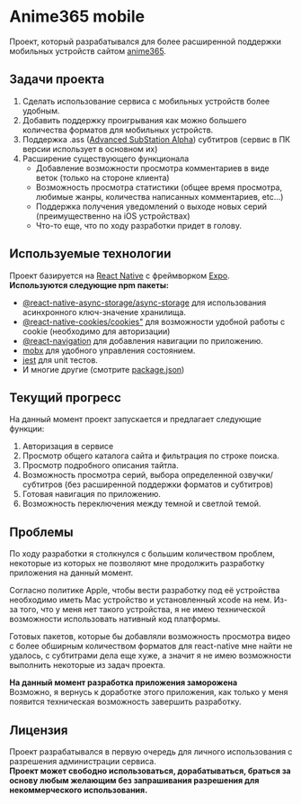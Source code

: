 # Anime365 mobile
Проект, который разрабатывался для более расширенной поддержки мобильных устройств сайтом [anime365](https://smotret-anime.com/).

## Задачи проекта

1. Сделать использование сервиса с мобильных устройств более удобным.
2. Добавить поддержку проигрывания как можно большего количества форматов для мобильных устройств.
3. Поддержка .ass ([Advanced SubStation Alpha](https://wiki.videolan.org/SubStation_Alpha)) субтитров (сервис в ПК версии использует в основном их)
4. Расширение существующего функционала
   - Добавление возможности просмотра комментариев в виде веток (только на стороне клиента)
   - Возможность просмотра статистики (общее время просмотра, любимые жанры, количества написанных комментариев, etc...)
   - Поддержка получения уведомлений о выходе новых серий (преимущественно на iOS устройствах)
   - Что-то еще, что по ходу разработки придет в голову.

## Используемые технологии

Проект базируется на [React Native](https://reactnative.dev/) с фреймворком [Expo](https://expo.dev/).
<br/>
**Используются следующие npm пакеты:**
- [@react-native-async-storage/async-storage](https://www.npmjs.com/package/@react-native-async-storage/async-storage) для использования асинхронного ключ-значение хранилища.
- [@react-native-cookies/cookies"](https://www.npmjs.com/package/@react-native-cookies/cookies) для возможности удобной работы с cookie (необходимо для авторизации)
- [@react-navigation](https://github.com/react-navigation/react-navigation) для добавления навигации по приложению.
- [mobx](https://mobx.js.org/README.html) для удобного управления состоянием.
- [jest](https://jestjs.io/) для unit тестов.
- И многие другие (смотрите [package.json](./package.json))

## Текущий прогресс
На данный момент проект запускается и предлагает следующие функции:
1. Авторизация в сервисе
2. Просмотр общего каталога сайта и фильтрация по строке поиска.
3. Просмотр подробного описания тайтла.
4. Возможность просмотра серий, выбора определенной озвучки/субтитров (без расширенной поддержки форматов и субтитров)
5. Готовая навигация по приложению.
6. Возможность переключения между темной и светлой темой.

## Проблемы
По ходу разработки я столкнулся с большим количеством проблем, некоторые из которых не позволяют мне продолжить разработку приложения на данный момент. 
<p>Согласно политике Apple, чтобы вести разработку под её устройства необходимо иметь Mac устройство и установленный xcode на нем. Из-за того, что у меня нет такого устройства, я не имею технической возможности использовать нативный код платформы.<p/>
Готовых пакетов, которые бы добавляли возможность просмотра видео с более обширным количеством форматов для react-native мне найти не удалось, с субтитрами дела еще хуже, а значит я не имею возможности выполнить некоторые из задач проекта.

**На данный момент разработка приложения заморожена** <br/>
Возможно, я вернусь к доработке этого приложения, как только у меня появится техническая возможность завершить разработку.

## Лицензия
Проект разрабатывался в первую очередь для личного использования с разрешения администрации сервиса.<br/>
**Проект может свободно использоваться, дорабатываться, браться за основу любым желающим без запрашивания разрешения для некоммерческого использования.**





